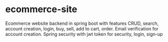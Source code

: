 # ecommerce-site
Ecommerce website backend in spring boot with features CRUD, search, account creation, login, buy, sell, add to cart, order. 
Email verification for account creation.
Spring security with jwt token for security, login, sign-up
